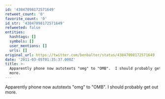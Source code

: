 ```yaml
---
id: '43847098172571649'
retweet_count: '0'
favorite_count: '0'
id_str: '43847098172571649'
retweeted: false
entities:
  hashtags: []
  symbols: []
  user_mentions: []
  urls: []
original_url: https://twitter.com/benbalter/status/43847098172571649
date: '2011-03-05T01:35:37.000Z'
title: >-
  Apparently phone now autotexts "omg" to "OMB".  I should probably get out
  more.
---
```


Apparently phone now autotexts "omg" to "OMB".  I should probably get out more.